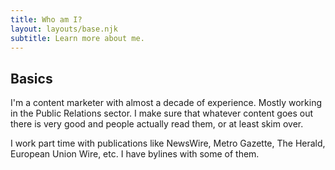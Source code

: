 ```yaml
---
title: Who am I?
layout: layouts/base.njk
subtitle: Learn more about me.
---
```


## Basics

I'm a content marketer with almost a decade of experience. Mostly working in the Public Relations sector. I make sure that whatever content goes out there is very good and people actually read them, or at least skim over.

I work part time with publications like NewsWire, Metro Gazette, The Herald, European Union Wire, etc. I have bylines with some of them.


